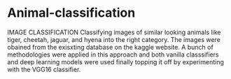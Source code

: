 # Animal-classification
IMAGE CLASSIFICATION
Classifying images of similar looking animals like tiger, cheetah, jaguar, and hyena into the right category. The images were obained from the exisxting database on the kaggle website. A bunch of methodologies were applied in this approach and both vanilla classsifiers and deep learning models were used finally topping it off by experimenting with the VGG16 classifier.
